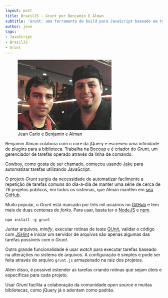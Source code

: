 ```yaml
---
layout: post
title: BrazilJS - Grunt por Benjamin E Alman
subtitle: 'Grunt: uma ferramenta de build para JavaScript baseado em tarefas'
author: jean
tags:
- JavaScript
- BrazilJS
- Grunt
---
```


<figure>
  <img src="/images/braziljs-2012/benjamin-alman.jpg" alt="Jean Carlo e Benjamin e Alman" width="300">
  <figcaption>Jean Carlo e Benjamin e Alman</figcaption>
</figure>

Benjamin Alman colabora com o core da jQuery e escreveu uma infinidade de plugins para a biblioteca. Trabalha na [Bocoup](http://www.bocoup.com) e é criador do *Grunt*, um gerenciador de tarefas operado através da linha de comando.

Cowboy, como gosta de ser chamado, começou usando [Jake](http://github.com/mde/jake) para automatizar tarefas utilizando JavaScript.

O projeto *Grunt* surgiu da necessidade de automatizar facilmente a repetição de tarefas comuns do dia-a-dia de manter uma série de cerca de 76 projetos públicos, em todos os sistemas, que Alman mantêm em [seu GitHub](https://github.com/cowboy/grunt).

Muito popular, o *Grunt* está marcado por três mil usuários no [GitHub](https://github.com/cowboy/grunt) e tem mais de duas centenas de *forks*. Para usar, basta ter o [NodeJS](http://nodejs.org/) e [npm](http://www.npmjs.org).

    npm install -g grunt

Juntar arquivos, *minify*, executar rotinas de teste [QUnit](http://docs.jquery.com/QUnit), validar o código com [JSHint](http://www.jshint.com) e iniciar um servidor de arquivos são apenas algumas das tarefas possíveis com o *Grunt*.

Outra grande funcionalidade é usar *watch* para executar tarefas baseado na alterações no sistema de arquivos. A configuração é simples e pode ser feita através do arquivo `grunt.js` armazenado na raiz dos projetos.

Além disso, é possível estender as tarefas criando rotinas que sejam úteis e específicas para cada projeto.

Usar *Grunt* facilita a colaboração da comunidade *open source* e muitas bibliotecas, como jQuery já o adontam como padrão.